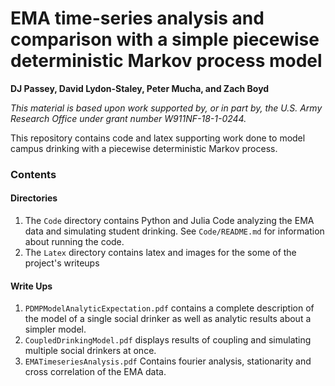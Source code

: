 # EMA time-series analysis and comparison with a simple piecewise deterministic Markov process model

**DJ Passey, David Lydon-Staley, Peter Mucha, and Zach Boyd**


*This material is based upon work supported by, or in part by, the U.S. Army Research Office under grant number W911NF-18-1-0244.*

This repository contains code and latex supporting work done to model campus drinking with a piecewise deterministic Markov process. 

### Contents
#### Directories
1. The `Code` directory contains Python and Julia Code analyzing the EMA data and simulating student drinking. See `Code/README.md` for information about running the code.
2. The `Latex` directory contains latex and images for the some of the project's writeups

#### Write Ups
1. `PDMPModelAnalyticExpectation.pdf` contains a complete description of the model of a single social drinker as well as analytic results about a simpler model.
2. `CoupledDrinkingModel.pdf` displays results of coupling and simulating multiple social drinkers at once.
3. `EMATimeseriesAnalysis.pdf` Contains fourier analysis, stationarity and cross correlation of the EMA data.